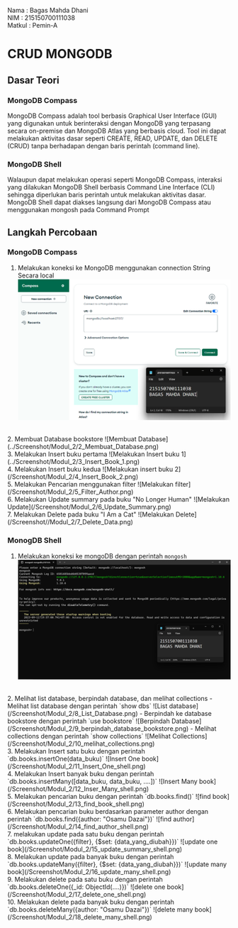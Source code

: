 Nama    : Bagas Mahda Dhani <br>
NIM     : 215150700111038 <br>
Matkul  : Pemin-A

# CRUD MONGODB

## Dasar Teori
### MongoDB Compass
MongoDB Compass adalah tool berbasis Graphical User Interface (GUI) yang digunakan untuk berinteraksi dengan MongoDB yang terpasang secara on-premise dan MongoDB Atlas yang berbasis cloud. Tool ini dapat melakukan aktivitas dasar seperti CREATE, READ, UPDATE, dan DELETE (CRUD) tanpa berhadapan dengan baris perintah (command line).

### MongoDB Shell
Walaupun dapat melakukan operasi seperti MongoDB Compass, interaksi yang dilakukan MongoDB Shell berbasis Command Line Interface (CLI) sehingga diperlukan baris perintah untuk melakukan aktivitas dasar. MongoDB Shell dapat diakses langsung dari MongoDB Compass atau menggunakan mongosh pada Command Prompt

## Langkah Percobaan
### MongoDB Compass
1. Melakukan koneksi ke MongoDB menggunakan connection String Secara local
![Membuat Koneksi pada MongoDB](../Screenshot/Modul_2/1_Membuat_Connection.png)
<br>
2. Membuat Database bookstore
![Membuat Database](../Screenshot/Modul_2/2_Membuat_Database.png)
<br>
3. Melakukan Insert buku pertama
![Melakukan Insert buku 1](../Screenshot/Modul_2/3_Insert_Book_1.png)
<br>
4. Melakukan Insert buku kedua
![Melakukan insert buku 2](/Screenshot/Modul_2/4_Insert_Book_2.png)
<br>
5. Melakukan Pencarian menggunakan filter
![Melakukan filter](/Screenshot/Modul_2/5_Filter_Author.png)
<br>
6. Melakukan Update summary pada buku "No Longer Human" 
![Melakukan Update](/Screenshot/Modul_2/6_Update_Summary.png)
<br>
7. Melakukan Delete pada buku "I Am a Cat" 
![Melakukan Delete](/Screenshot//Modul_2/7_Delete_Data.png)
<br>

### MonogDB Shell
1. Melakukan koneksi ke mongoDB dengan perintah `mongosh`
![Koneks pada Shell](/Screenshot/Modul_2/8_Koneksi_Shell.png)
<br>
2. Melihat list database, berpindah database, dan melihat collections
    - Melihat list database dengan perintah `show dbs`
    ![List database](/Screenshot/Modul_2/8_List_Database.png)
    - Berpindah ke database bookstore dengan perintah `use bookstore`
    ![Berpindah Database](/Screenshot/Modul_2/9_berpindah_database_bookstore.png)
    - Melihat collections dengan perintah `show collections`
    ![Melihat Collections](/Screenshot/Modul_2/10_melihat_collections.png)
<br>
3. Melakukan Insert satu buku dengan perintah `db.books.insertOne(data_buku)`
![Insert One book](/Screenshot/Modul_2/11_Insert_One_shell.png)
<br>
4. Melakukan Insert banyak buku dengan perintah `db.books.insertMany([data_buku, data_buku, ....])`
![Insert Many book](/Screenshot/Modul_2/12_Inser_Many_shell.png)
<br>
5. Melakukan pencarian buku dengan perintah `db.books.find()`
![find book](/Screenshot/Modul_2/13_find_book_shell.png)
<br>
6. Melakukan pencarian buku berdasarkan parameter author dengan perintah `db.books.find({author: "Osamu Dazai"})`
![find author](/Screenshot/Modul_2/14_find_author_shell.png)
<br>
7. melakukan update pada satu buku dengan perintah `db.books.updateOne({filter}, {$set: {data_yang_diubah}})`
![update one book](/Screenshot/Modul_2/15_update_summary_shell.png)
<br>
8. Melakukan update pada banyak buku dengan perintah `db.books.updateMany({filter}, {$set: {data_yang_diubah}})`
![update many book](/Screenshot/Modul_2/16_update_many_shell.png)
<br>
9. Melakukan delete pada satu buku dengan perintah `db.books.deleteOne({_id: ObjectId(....)})`
![delete one book](/Screenshot/Modul_2/17_delete_one_shell.png)
<br>
10. Melakukan delete pada banyak buku dengan perintah `db.books.deleteMany({author: "Osamu Dazai"})`
![delete many book](/Screenshot/Modul_2/18_delete_many_shell.png)
